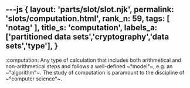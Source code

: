 ---js
{
  layout: 'parts/slot/slot.njk',
  permalink: 'slots/computation.html',
  rank_n: 59,
  tags: [ 'notag' ],
  title_s: 'computation',
  labels_a: ['partitioned data sets','cryptography','data sets','type'],
}
---
:computation:
Any type of calculation that includes both arithmetical and non-arithmetical steps and follows a well-defined ~°model°~, e.g. an ~°algorithm°~. The study of computation is paramount to the discipline of ~°computer science°~.
